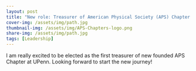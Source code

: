 ```yaml
---
layout: post
title: "New role: Treasurer of American Physical Society (APS) Chapter at UPenn"
cover-img: /assets/img/path.jpg
thumbnail-img: /assets/img/APS-Chapters-logo.png
share-img: /assets/img/path.jpg
tags: [Leadership]
---
```


I am really excited to be elected as the first treasurer of new founded APS Chapter at UPenn. Looking forward to start the new journey!
